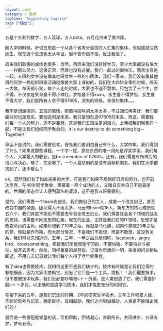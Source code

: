 ```yaml
---
layout: post
category : 随想
tagline: "Supporting tagline"
tags ["随想"]:
---
```


五是个吉利的数字，五人篮球，五人dota，五月花带来了美帝国。

刚入学的时候，听说五班是一个从各个省考分最高的人汇集的集体，优越感就油然而生，现在这个说法也无从考证，但不管你信不信，反正我信了。

后来我们取得的成绩也很多，当然，再后来我们没好好学习，至少大家都没有像大一一样那么努力，这很正常，而且也没有必要。我们一起过的很快乐，而且注意是一起，五班的女生没有像其他班女生一样的小团体，我们一家亲，我们没有像其他班的同学一样组织班级活动就像要大家上课似的，我们在大四毕业季的时候，隔天一大聚，每天都小聚，每个人走的时候，大家也不送不罢休。只包含了三个字，舍不得，不仅仅是笑哥舍不得小帅红，梦旭舍不得xuxu，水生舍不得梦旭，女生舍不得大宇，我们是所有人舍不得07605，消失的班级，永恒的集体。。。

我不是想煽情的，五班的感情，能值得回味的太多太多，不过回忆再美好，我们要面对的也是现实，要创造的是未来，我只是想创造07605的未来，而这，需要我们每一个人的努力，这不是妄想，这是我们五班注定的潜力。上帝把我们聚集在一起，不是让我们组织同学聚会的。it is our destiny to do something big--Together!!

命运不是说的，我们需要思考，首先我们要明白自己有什么，大学四年，我们得到了什么？如果说那些课程，一个字--屁，那些东西的唯一用处是评奖学金。我们每个人，大学最大的收获，是be a member of 07605。还有，我们需要有所作为的信心与决心。够了，完全够了，一个人最悲剧的是没有目标和朋友。我们在大学都找到了。还不够么？

ok，既然我们有了如此完美的大学，可是我们如果不规划好日后的努力，岂不前功尽弃，在40岁同学聚会，羡慕着一两个成功的人，又暗自庆幸自己不是最差的。世间的常态会让人感到莫名的凄凉，这不是我五班需要的。

是的，我们需要一个team去创业，我们做自己的主人，成就一个改变自己，甚至改变中国的帝国，团队得人不用太多，马云的team就18人，新东方的核心成员就五六个，我们肯定不能也不需要去号召全班去创业，我们需要社会各个领域的战友的支持，也需要不同思想的汇聚，现在的企业，尤其是我们在的IT领域，思想才是改变命运的主角，如果你想到了10年之后，你就是马化腾，如果你能做20年之后的梦，你就是乔布斯，而大部分情况，不是我们不能想，而是不敢想，这没有关系，我们可以先想近的，五年，三年，一年之后总能想吧，facebook，angry bird，drowsomething，都是我们所能借鉴学习的，不要怕输，不要怕抄与被抄，放开去思考，然后，同样重要的是然后，记录你所想的一切，突发的闪光稍纵即逝，不用心去记录就让我们每个人得了老年痴呆症。

有了idea也需要技术，我相信这更不是我们缺少的，技术有时候是让我们沦落的罪魁祸首，因为大家太依赖它。别忘了它只是一个工具，跳板！！我们需要技术，但不要被技术玩弄，我们没必要吵嚷被c＋＋折磨，是人类创造了它，我们需要折磨c＋＋才对。以正确的态度学习技术，我们才能更充分的利用它。

在接下来的五年，是我们沉淀的时期，2年的研究生学技术，三年工作积累人脉，不断的思考与记录，确定目标，互相鼓励，我们之间坦诚相助，人类是不能阻止我们的！

最后说一些很冠冕堂皇的话，互相帮助，团结凝心，各取所长，共同进步，五班有梦，梦有五班。